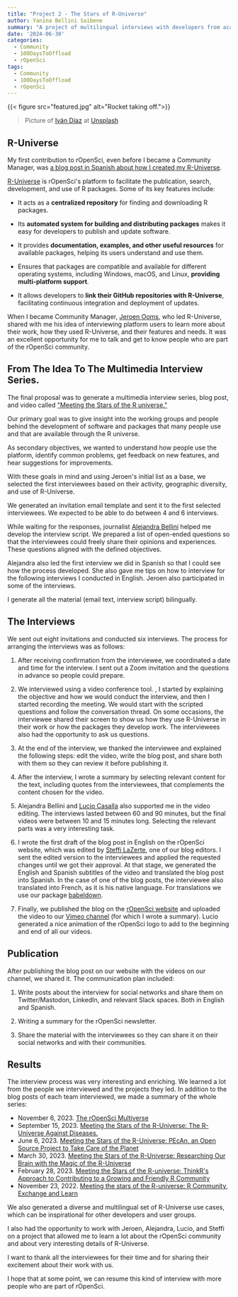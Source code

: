 ```yaml
---
title: "Project 2 - The Stars of R-Universe"
author: Yanina Bellini Saibene
summary: "A project of multilingual interviews with developers from academia, industry and government, who use R-Universe. The details of how we organized them, how we executed the project and what results we obtained." 
date: '2024-06-30'
categories:
  - Community
  - 100DaysToOffload
  - rOpenSci
tags:
  - Community
  - 100DaysToOffload
  - rOpenSci
---
```


{{< figure src="featured.jpg" alt="Rocket taking off.">}}

> Picture of <a href="https://unsplash.com/es/@ivvndiaz?utm_content=creditCopyText&utm_medium=referral&utm_source=unsplash">Iván Díaz</a> at <a href="https://unsplash.com/es/fotos/avion-blanco-y-negro-volando-en-el-cielo-durante-el-dia-YOy-ek-aBR0?utm_content=creditCopyText&utm_medium=referral&utm_source=unsplash">Unsplash</a>
  

## R-Universe

My first contribution to rOpenSci, even before I became a Community Manager, was [a blog post in Spanish about how I created my R-Universe](https://ropensci.org/es/blog/2021/09/21/creando-tu-r-universe/).

[R-Universe](https://ropensci.org/r-universe/) is rOpenSci's platform to facilitate the publication, search, development, and use of R packages. Some of its key features include:

* It acts as a **centralized repository** for finding and downloading R packages.

* Its **automated system for building and distributing packages** makes it easy for developers to publish and update software.

* It provides **documentation, examples, and other useful resources** for available packages, helping its users understand and use them.

* Ensures that packages are compatible and available for different operating systems, including Windows, macOS, and Linux, **providing multi-platform support**.

* It allows developers to **link their GitHub repositories with R-Universe**, facilitating continuous integration and deployment of updates.

When I became Community Manager, [Jeroen Ooms](https://ropensci.org/author/jeroen-ooms/), who led R-Universe, shared with me his idea of interviewing platform users to learn more about their work, how they used R-Universe, and their features and needs. It was an excellent opportunity for me to talk and get to know people who are part of the rOpenSci community.

## From The Idea To The Multimedia Interview Series. 

The final proposal was to generate a multimedia interview series, blog post, and video called ["Meeting the Stars of the R universe."](https://ropensci.org/tags/r-universe-stars/)

Our primary goal was to give insight into the working groups and people behind the development of software and packages that many people use and that are available through the R universe.

As secondary objectives, we wanted to understand how people use the platform, identify common problems, get feedback on new features, and hear suggestions for improvements.

With these goals in mind and using Jeroen's initial list as a base, we selected the first interviewees based on their activity, geographic diversity, and use of R-Universe.

We generated an invitation email template and sent it to the first selected interviewees. We expected to be able to do between 4 and 6 interviews.

While waiting for the responses, journalist [Alejandra Bellini](https://ropensci.org/author/alejandra-bellini/) helped me develop the interview script. We prepared a list of open-ended questions so that the interviewees could freely share their opinions and experiences. These questions aligned with the defined objectives.

Alejandra also led the first interview we did in Spanish so that I could see how the process developed. She also gave me tips on how to interview for the following interviews I conducted in English. Jeroen also participated in some of the interviews.

I generate all the material (email text, interview script) bilingually.

## The Interviews 

We sent out eight invitations and conducted six interviews. The process for arranging the interviews was as follows:

1) After receiving confirmation from the interviewee, we coordinated a date and time for the interview. I sent out a Zoom invitation and the questions in advance so people could prepare.

2) We interviewed using a video conference tool. , I started by explaining the objective and how we would conduct the interview, and then I started recording the meeting. We would start with the scripted questions and follow the conversation thread. On some occasions, the interviewee shared their screen to show us how they use R-Universe in their work or how the packages they develop work. The interviewees also had the opportunity to ask us questions.

3) At the end of the interview, we thanked the interviewee and explained the following steps: edit the video, write the blog post, and share both with them so they can review it before publishing it.

4) After the interview, I wrote a summary by selecting relevant content for the text, including quotes from the interviewees, that complements the content chosen for the video.

5) Alejandra Bellini and [Lucio Casalla](https://ropensci.org/author/lucio-casalla/) also supported me in the video editing. The interviews lasted between 60 and 90 minutes, but the final videos were between 10 and 15 minutes long. Selecting the relevant parts was a very interesting task.

6) I wrote the first draft of the blog post in English on the rOpenSci website, which was edited by [Steffi LaZerte](https://ropensci.org/author/steffi-lazerte/), one of our blog editors. I sent the edited version to the interviewees and applied the requested changes until we got their approval. At that stage, we generated the English and Spanish subtitles of the video and translated the blog post into Spanish. In the case of one of the blog posts, the interviewee also translated into French, as it is his native language. For translations we use our package [babeldown](https://docs.ropensci.org/babeldown/).

7) Finally, we published the blog on the [rOpenSci website](https://ropensci.org/blog/) and uploaded the video to our [Vimeo channel](https://vimeo.com/ropensci) (for which I wrote a summary). Lucio generated a nice animation of the rOpenSci logo to add to the beginning and end of all our videos.

## Publication 

After publishing the blog post on our website with the videos on our channel, we shared it. The communication plan included:

1) Write posts about the interview for social networks and share them on Twitter/Mastodon, LinkedIn, and relevant Slack spaces. Both in English and Spanish.

2) Writing a summary for the rOpenSci newsletter.

3) Share the material with the interviewees so they can share it on their social networks and with their communities.

## Results 

The interview process was very interesting and enriching. We learned a lot from the people we interviewed and the projects they led. In addition to the blog posts of each team interviewed, we made a summary of the whole series:

* November 6, 2023. [The rOpenSci Multiverse](https://ropensci.org/blog/2023/11/06/r-universe-stars-finale/)
* September 15, 2023. [Meeting the Stars of the R-Universe: The R-Universe Against Diseases.](https://ropensci.org/blog/2023/09/15/r-universe-stars-5-en/)
* June 6, 2023. [Meeting the Stars of the R-Universe: PEcAn, an Open Source Project to Take Care of the Planet](https://ropensci.org/blog/2023/06/06/r-universe-stars-4-en/)
* March 30, 2023. [Meeting the Stars of the R-Universe: Researching Our Brain with the Magic of the R-Universe](https://ropensci.org/blog/2023/03/30/r-universe-stars-3-en/)
* February 28, 2023. [Meeting the Stars of the R-universe: ThinkR's Approach to Contributing to a Growing and Friendly R Community](https://ropensci.org/blog/2023/02/28/r-universe-stars-2-en/)
* November 23, 2022. [Meeting the stars of the R-universe: R Community, Exchange and Learn](https://ropensci.org/blog/2022/11/23/r-universe-stars-1-en/)

We also generated a diverse and multilingual set of R-Universe use cases, which can be inspirational for other developers and user groups.

I also had the opportunity to work with Jeroen, Alejandra, Lucio, and Steffi on a project that allowed me to learn a lot about the rOpenSci community and about very interesting details of R-Universe.

I want to thank all the interviewees for their time and for sharing their excitement about their work with us. 

I hope that at some point, we can resume this kind of interview with more people who are part of rOpenSci.